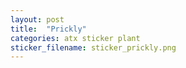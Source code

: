 ```yaml
---
layout: post
title:  "Prickly"
categories: atx sticker plant
sticker_filename: sticker_prickly.png
---
```

